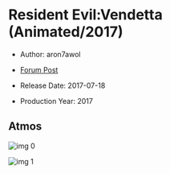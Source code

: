 # Resident Evil:Vendetta (Animated/2017)

* Author: aron7awol

* [Forum Post](https://www.avsforum.com/threads/bass-eq-for-filtered-movies.2995212/post-58313040)

* Release Date: 2017-07-18
* Production Year: 2017

## Atmos

![img 0](https://i.imgur.com/ofBMywv.jpg)

![img 1](https://i.imgur.com/xZ0KQLw.jpg)

